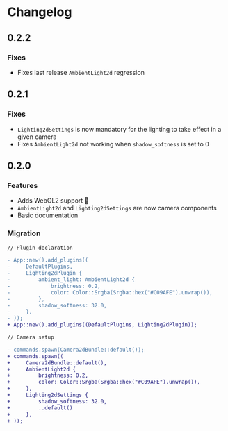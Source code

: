 # Changelog

## 0.2.2

### Fixes

- Fixes last release `AmbientLight2d` regression

## 0.2.1

### Fixes

- `Lighting2dSettings` is now mandatory for the lighting to take effect in a given camera
- Fixes `AmbientLight2d` not working when `shadow_softness` is set to 0

## 0.2.0

### Features

- Adds WebGL2 support 🎉
- `AmbientLight2d` and `Lighting2dSettings` are now camera components
- Basic documentation

### Migration

```diff
// Plugin declaration

- App::new().add_plugins((
-     DefaultPlugins,
-     Lighting2dPlugin {
-         ambient_light: AmbientLight2d {
-             brightness: 0.2,
-             color: Color::Srgba(Srgba::hex("#C09AFE").unwrap()),
-         },
-         shadow_softness: 32.0,
-     },
- ));
+ App::new().add_plugins((DefaultPlugins, Lighting2dPlugin));

// Camera setup

- commands.spawn(Camera2dBundle::default());
+ commands.spawn((
+     Camera2dBundle::default(),
+     AmbientLight2d {
+         brightness: 0.2,
+         color: Color::Srgba(Srgba::hex("#C09AFE").unwrap()),
+     },
+     Lighting2dSettings {
+         shadow_softness: 32.0,
+         ..default()
+     },
+ ));
```
